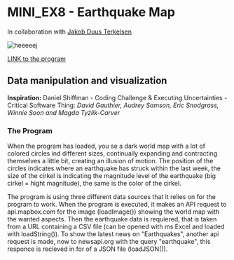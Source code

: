 # MINI_EX8 - Earthquake Map
In collaboration with [Jakob Duus Terkelsen](https://github.com/jduust)

![heeeeej](https://github.com/madsdixen/mini_ex/blob/master/mini_ex8/Capture.PNG?raw=true)

[LINK to the program](https://rawgit.com/madsdixen/mini_ex/master/mini_ex8/index.html)

## Data manipulation and visualization
**Inspiration:** Daniel Shiffman - Coding Challenge & Executing Uncertainties - Critical Software Thing:
_David Gauthier, Audrey Samson, Eric Snodgrass, Winnie Soon and Magda Tyżlik-Carver_

### The Program
When the program has loaded, you se a dark world map with a lot of colored circles ind different sizes, continually expanding and contracting themselves a little bit, creating an illusion of motion. The position of the circles indicates where an earthquake has struck within the last week, the size of the cirkel is indicating the magnitude level of the earthquake (big cirkel = hight magnitude), the same is the color of the cirkel. 

The program is using three different data sources that it relies on for the program to work. When the program is executed, it makes an API request to api.mapbox.com for the image (loadImage()) showing the world map with the wanted aspects. Then the earthquake data is requiered, that is taken from a URL containing a CSV file (can be opened with ms Excel and loaded with loadString()). To show the latest news on "Earthquakes", another api request is made, now to newsapi.org with the query "earthquake", this responce is recieved in for of a JSON file (loadJSON()).   


